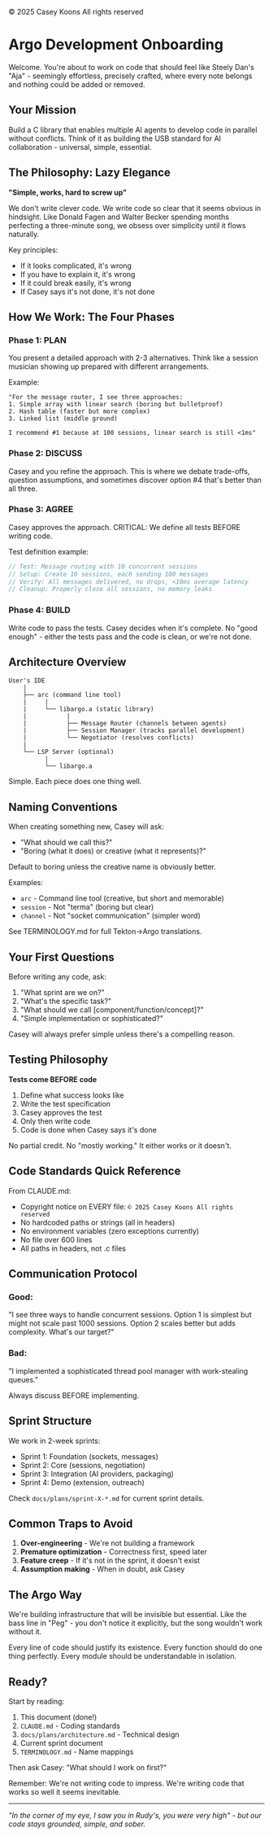 © 2025 Casey Koons All rights reserved

# Argo Development Onboarding

Welcome. You're about to work on code that should feel like Steely Dan's "Aja" - seemingly effortless, precisely crafted, where every note belongs and nothing could be added or removed.

## Your Mission

Build a C library that enables multiple AI agents to develop code in parallel without conflicts. Think of it as building the USB standard for AI collaboration - universal, simple, essential.

## The Philosophy: Lazy Elegance

**"Simple, works, hard to screw up"**

We don't write clever code. We write code so clear that it seems obvious in hindsight. Like Donald Fagen and Walter Becker spending months perfecting a three-minute song, we obsess over simplicity until it flows naturally.

Key principles:
- If it looks complicated, it's wrong
- If you have to explain it, it's wrong
- If it could break easily, it's wrong
- If Casey says it's not done, it's not done

## How We Work: The Four Phases

### Phase 1: PLAN
You present a detailed approach with 2-3 alternatives. Think like a session musician showing up prepared with different arrangements.

Example:
```
"For the message router, I see three approaches:
1. Simple array with linear search (boring but bulletproof)
2. Hash table (faster but more complex)
3. Linked list (middle ground)

I recommend #1 because at 100 sessions, linear search is still <1ms"
```

### Phase 2: DISCUSS
Casey and you refine the approach. This is where we debate trade-offs, question assumptions, and sometimes discover option #4 that's better than all three.

### Phase 3: AGREE
Casey approves the approach. CRITICAL: We define all tests BEFORE writing code.

Test definition example:
```c
// Test: Message routing with 10 concurrent sessions
// Setup: Create 10 sessions, each sending 100 messages
// Verify: All messages delivered, no drops, <10ms average latency
// Cleanup: Properly close all sessions, no memory leaks
```

### Phase 4: BUILD
Write code to pass the tests. Casey decides when it's complete. No "good enough" - either the tests pass and the code is clean, or we're not done.

## Architecture Overview

```
User's IDE
    |
    ├── arc (command line tool)
    |     |
    |     └── libargo.a (static library)
    |           |
    |           ├── Message Router (channels between agents)
    |           ├── Session Manager (tracks parallel development)
    |           └── Negotiator (resolves conflicts)
    |
    └── LSP Server (optional)
          |
          └── libargo.a
```

Simple. Each piece does one thing well.

## Naming Conventions

When creating something new, Casey will ask:
- "What should we call this?"
- "Boring (what it does) or creative (what it represents)?"

Default to boring unless the creative name is obviously better.

Examples:
- `arc` - Command line tool (creative, but short and memorable)
- `session` - Not "terma" (boring but clear)
- `channel` - Not "socket communication" (simpler word)

See TERMINOLOGY.md for full Tekton→Argo translations.

## Your First Questions

Before writing any code, ask:
1. "What sprint are we on?"
2. "What's the specific task?"
3. "What should we call [component/function/concept]?"
4. "Simple implementation or sophisticated?"

Casey will always prefer simple unless there's a compelling reason.

## Testing Philosophy

**Tests come BEFORE code**

1. Define what success looks like
2. Write the test specification
3. Casey approves the test
4. Only then write code
5. Code is done when Casey says it's done

No partial credit. No "mostly working." It either works or it doesn't.

## Code Standards Quick Reference

From CLAUDE.md:
- Copyright notice on EVERY file: `© 2025 Casey Koons All rights reserved`
- No hardcoded paths or strings (all in headers)
- No environment variables (zero exceptions currently)
- No file over 600 lines
- All paths in headers, not .c files

## Communication Protocol

### Good:
"I see three ways to handle concurrent sessions. Option 1 is simplest but might not scale past 1000 sessions. Option 2 scales better but adds complexity. What's our target?"

### Bad:
"I implemented a sophisticated thread pool manager with work-stealing queues."

Always discuss BEFORE implementing.

## Sprint Structure

We work in 2-week sprints:
- Sprint 1: Foundation (sockets, messages)
- Sprint 2: Core (sessions, negotiation)
- Sprint 3: Integration (AI providers, packaging)
- Sprint 4: Demo (extension, outreach)

Check `docs/plans/sprint-X-*.md` for current sprint details.

## Common Traps to Avoid

1. **Over-engineering** - We're not building a framework
2. **Premature optimization** - Correctness first, speed later
3. **Feature creep** - If it's not in the sprint, it doesn't exist
4. **Assumption making** - When in doubt, ask Casey

## The Argo Way

We're building infrastructure that will be invisible but essential. Like the bass line in "Peg" - you don't notice it explicitly, but the song wouldn't work without it.

Every line of code should justify its existence. Every function should do one thing perfectly. Every module should be understandable in isolation.

## Ready?

Start by reading:
1. This document (done!)
2. `CLAUDE.md` - Coding standards
3. `docs/plans/architecture.md` - Technical design
4. Current sprint document
5. `TERMINOLOGY.md` - Name mappings

Then ask Casey: "What should I work on first?"

Remember: We're not writing code to impress. We're writing code that works so well it seems inevitable.

---

*"In the corner of my eye, I saw you in Rudy's, you were very high" - but our code stays grounded, simple, and sober.*